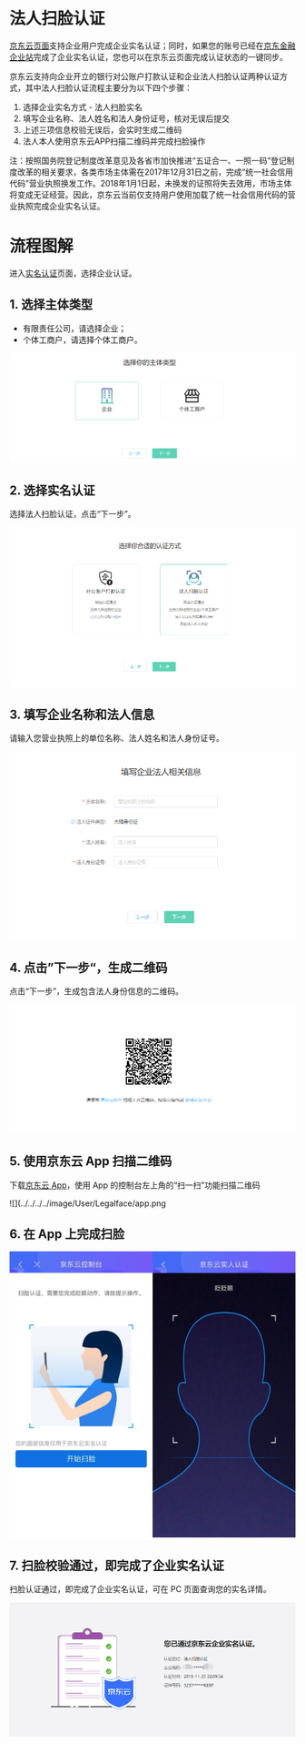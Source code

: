 # 法人扫脸认证
[京东云页面](https://realname.jdcloud.com/account/verify)支持企业用户完成企业实名认证；同时，如果您的账号已经在[京东金融企业站](https://biz.jd.com)完成了企业实名认证，您也可以在京东云页面完成认证状态的一键同步。

京东云支持向企业开立的银行对公账户打款认证和企业法人扫脸认证两种认证方式，其中法人扫脸认证流程主要分为以下四个步骤：

 1. 选择企业实名方式 - 法人扫脸实名
 2. 填写企业名称、法人姓名和法人身份证号，核对无误后提交
 3. 上述三项信息校验无误后，会实时生成二维码
 4. 法人本人使用京东云APP扫描二维码并完成扫脸操作
 

注：按照国务院登记制度改革意见及各省市加快推进“五证合一、一照一码”登记制度改革的相关要求，各类市场主体需在2017年12月31日之前，完成“统一社会信用代码”营业执照换发工作。2018年1月1日起，未换发的证照将失去效用，市场主体将变成无证经营。因此，京东云当前仅支持用户使用加载了统一社会信用代码的营业执照完成企业实名认证。


# 流程图解
进入[实名认证](https://realname.jdcloud.com/account/verify)页面，选择企业认证。

 ## 1. 选择主体类型

 - 有限责任公司，请选择企业；
 - 个体工商户，请选择个体工商户。

![](../../../../image/User/quickrealname/%E4%B8%BB%E4%BD%93%E9%80%89%E6%8B%A9.png)


## 2. 选择实名认证

选择法人扫脸认证，点击“下一步”。

![](../../../../image/User/Legalface/%E6%96%B9%E5%BC%8F-%E6%B3%95%E4%BA%BA.png)


## 3. 填写企业名称和法人信息

请输入您营业执照上的单位名称、法人姓名和法人身份证号。

![](../../../../image/User/Legalface/%E6%B3%95%E4%BA%BA%E4%BF%A1%E6%81%AF.png)


## 4. 点击”下一步“，生成二维码

点击“下一步”，生成包含法人身份信息的二维码。

![](../../../../image/User/Legalface/%E4%BA%8C%E7%BB%B4%E7%A0%81.png)


## 5. 使用京东云 App 扫描二维码

下载[京东云 App](https://console.jdcloud.com/download)，使用 App 的控制台左上角的“扫一扫”功能扫描二维码

![](../../../../image/User/Legalface/app.png


## 6. 在 App 上完成扫脸

![](../../../../image/User/personal/%E6%89%AB%E8%84%B8.jpg)


## 7. 扫脸校验通过，即完成了企业实名认证

扫脸认证通过，即完成了企业实名认证，可在 PC 页面查询您的实名详情。

![](../../../../image/User/Legalface/done.png)


